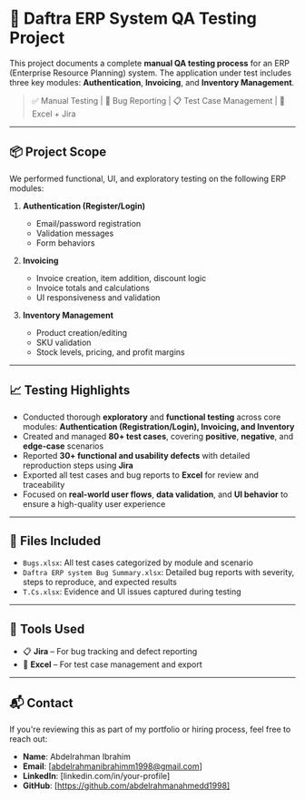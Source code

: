 # 🧪 Daftra ERP System QA Testing Project

This project documents a complete **manual QA testing process** for an ERP (Enterprise Resource Planning) system. The application under test includes three key modules: **Authentication**, **Invoicing**, and **Inventory Management**.

> ✅ Manual Testing | 🐛 Bug Reporting | 📋 Test Case Management | 📁 Excel + Jira

---

## 📦 Project Scope

We performed functional, UI, and exploratory testing on the following ERP modules:

1. **Authentication (Register/Login)**
   - Email/password registration
   - Validation messages
   - Form behaviors

2. **Invoicing**
   - Invoice creation, item addition, discount logic
   - Invoice totals and calculations
   - UI responsiveness and validation

3. **Inventory Management**
   - Product creation/editing
   - SKU validation
   - Stock levels, pricing, and profit margins

---

## 📈 Testing Highlights

- Conducted thorough **exploratory** and **functional testing** across core modules: **Authentication (Registration/Login), Invoicing, and Inventory**
- Created and managed **80+ test cases**, covering **positive**, **negative**, and **edge-case** scenarios
- Reported **30+ functional and usability defects** with detailed reproduction steps using **Jira**
- Exported all test cases and bug reports to **Excel** for review and traceability
- Focused on **real-world user flows**, **data validation**, and **UI behavior** to ensure a high-quality user experience


---

## 📁 Files Included

- `Bugs.xlsx`: All test cases categorized by module and scenario
- `Daftra ERP system Bug Summary.xlsx`: Detailed bug reports with severity, steps to reproduce, and expected results
- `T.Cs.xlsx`: Evidence and UI issues captured during testing

---

## 🔧 Tools Used

- 📋 **Jira** – For bug tracking and defect reporting
- 📁 **Excel** – For test case management and export
  

---

## 📬 Contact

If you're reviewing this as part of my portfolio or hiring process, feel free to reach out:

- **Name**: Abdelrahman Ibrahim  
- **Email**: [abdelrahmanibrahimm1998@gmail.com]  
- **LinkedIn**: [linkedin.com/in/your-profile]  
- **GitHub**: [https://github.com/abdelrahmanahmedd1998]

